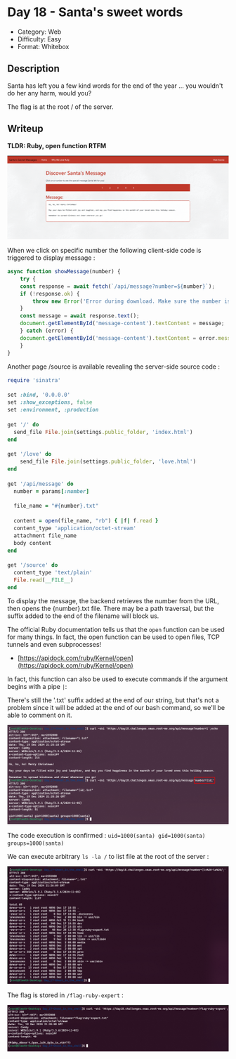 # Day 18 - Santa's sweet words

- Category: Web
- Difficulty: Easy
- Format: Whitebox

## Description

Santa has left you a few kind words for the end of the year ... you wouldn't do her any harm, would you?

The flag is at the root / of the server.

## Writeup

**TLDR: Ruby, open function RTFM**

![Home](images/home.png)

When we click on specific number the following client-side code is triggered to display message :

```javascript
async function showMessage(number) {
    try {
    const response = await fetch(`/api/message?number=${number}`);
    if (!response.ok) {
        throw new Error('Error during download. Make sure the number is between 1 and 5.');
    }
    const message = await response.text();
    document.getElementById('message-content').textContent = message;
    } catch (error) {
    document.getElementById('message-content').textContent = error.message;
    }
}
```

Another page /source is available revealing the server-side source code :

```ruby
require 'sinatra'

set :bind, '0.0.0.0'
set :show_exceptions, false
set :environment, :production

get '/' do
  send_file File.join(settings.public_folder, 'index.html')
end

get '/love' do
    send_file File.join(settings.public_folder, 'love.html')
end

get '/api/message' do
  number = params[:number]

  file_name = "#{number}.txt"

  content = open(file_name, "rb") { |f| f.read }
  content_type 'application/octet-stream'
  attachment file_name
  body content
end

get '/source' do
  content_type 'text/plain'
  File.read(__FILE__)
end
``` 

To display the message, the backend retrieves the number from the URL, then opens the {number}.txt file. There may be a path traversal, but the suffix added to the end of the filename will block us.

The official Ruby documentation tells us that the `open` function can be used for many things. In fact, the open function can be used to open files, TCP tunnels and even subprocesses!

- [https://apidock.com/ruby/Kernel/open](https://apidock.com/ruby/Kernel/open)

In fact, this function can also be used to execute commands if the argument begins with a pipe `|`:

There's still the '.txt' suffix added at the end of our string, but that's not a problem since it will be added at the end of our bash command, so we'll be able to comment on it.

![RCE](images/rce.png)

The code execution is confirmed : `uid=1000(santa) gid=1000(santa) groups=1000(santa)`

We can execute arbitrary `ls -la /` to list file at the root of the server : 

![ls](images/ls.png)

The flag is stored in `/flag-ruby-expert` : 

![Flag](images/flag.png)